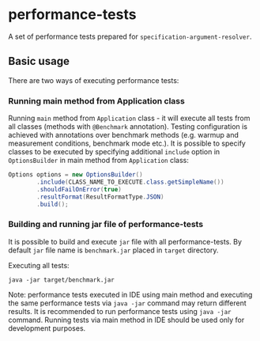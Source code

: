 performance-tests
=================

A set of performance tests prepared for `specification-argument-resolver`.

Basic usage
-----------
There are two ways of executing performance tests:

### Running main method from Application class ###
Running `main` method from `Application` class - it will execute all tests from all classes (methods with `@Benchmark` annotation). Testing configuration is achieved with annotations over benchmark methods (e.g. warmup and measurement conditions, benchmark mode etc.). It is possible to specify classes to be executed by specifying additional `include` option in `OptionsBuilder` in main method from `Application` class:
```java
Options options = new OptionsBuilder()
        .include(CLASS_NAME_TO_EXECUTE.class.getSimpleName())
        .shouldFailOnError(true)
        .resultFormat(ResultFormatType.JSON)
        .build();
```
### Building and running jar file of performance-tests ###
It is possible to build and execute `jar` file with all performance-tests. By default `jar` file name is `benchmark.jar` placed in `target` directory.

Executing all tests:
```shell
java -jar target/benchmark.jar
```

Note: performance tests executed in IDE using main method and executing the same performance tests via `java -jar` command may return different results. It is recommended to run performance tests using `java -jar` command. Running tests via main method in IDE should be used only for development purposes.

